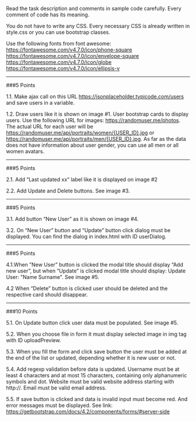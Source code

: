 Read the task description and comments in sample code carefully. 
Every comment of code has its meaning.

You do not have to write any CSS. Every necessary CSS is already written in style.css or you can use bootstrap classes.

Use the following fonts from font awesome:
https://fontawesome.com/v4.7.0/icon/phone-square
https://fontawesome.com/v4.7.0/icon/envelope-square
https://fontawesome.com/v4.7.0/icon/globe
https://fontawesome.com/v4.7.0/icon/ellipsis-v

___

###5 Points

1.1.  Make ajax call on this URL https://jsonplaceholder.typicode.com/users and save users in a variable.

1.2. Draw users like it is shown on image #1. User bootstrap cards to display users.
Use the following URL for images: https://randomuser.me/photos. 
The actual URL for each user will be https://randomuser.me/api/portraits/women/{USER_ID}.jpg or https://randomuser.me/api/portraits/men/{USER_ID}.jpg.
As far as the data does not have information about user gender, you can use all men or all women avatars.

___

###5 Points

2.1. Add “Last updated xx“ label like it is displayed on image #2

2.2. Add Update and Delete buttons. See image #3.

___

###5 Points

3.1. Add button “New User”  as it is shown on image #4.

3.2. On “New User” button and “Update” button click dialog must be displayed. You can find the dialog in index.html with ID userDialog.

___


###5 Points

4.1.When ”New User” button is clicked the modal title should display “Add new user”, but when “Update” is clicked modal title should display: Update User: "Name Surname". See image #5.

4.2 When “Delete” button is clicked user should be deleted and the respective card should disappear.

---


###10 Points

5.1.  On Update button click user data must be populated. See image #5.

5.2. When you choose file in form it must display selected image in img tag with ID uploadPreview.

5.3. When you fill the form and click save button the user must be added at the end of the list or updated, depending whether it is new user or not.

5.4. Add regexp validation before data is updated.
Username must be at least 4 characters and at most 15 characters, containing only alphanumeric symbols and dot.
Website must be valid website address starting with http://. 
Email must be valid email address.

5.5. If save button is clicked and data is invalid input must become red. And error messages must be displayed. See link: https://getbootstrap.com/docs/4.2/components/forms/#server-side





